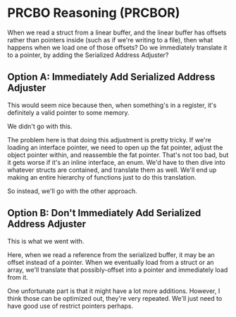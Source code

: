 # PRCBO Reasoning (PRCBOR)

When we read a struct from a linear buffer, and the linear buffer has offsets rather than pointers inside (such as if we're writing to a file), then what happens when we load one of those offsets? Do we immediately translate it to a pointer, by adding the Serialized Address Adjuster?


## Option A: Immediately Add Serialized Address Adjuster

This would seem nice because then, when something's in a register, it's definitely a valid pointer to some memory.

We didn't go with this.

The problem here is that doing this adjustment is pretty tricky. If we're loading an interface pointer, we need to open up the fat pointer, adjust the object pointer within, and reassemble the fat pointer. That's not too bad, but it gets worse if it's an inline interface, an enum. We'd have to then dive into whatever structs are contained, and translate them as well. We'll end up making an entire hierarchy of functions just to do this translation.

So instead, we'll go with the other approach.


## Option B: Don't Immediately Add Serialized Address Adjuster

This is what we went with.


Here, when we read a reference from the serialized buffer, it may be an offset instead of a pointer. When we eventually load from a struct or an array, we'll translate that possibly-offset into a pointer and immediately load from it.


One unfortunate part is that it might have a lot more additions. However, I think those can be optimized out, they're very repeated. We'll just need to have good use of restrict pointers perhaps.
